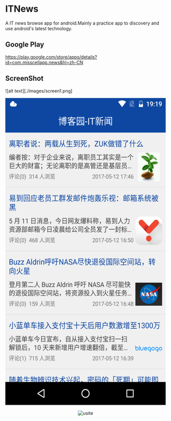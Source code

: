 # ITNews
A IT news browse app for android.Mainly a practice app to discovery and use android's latest technology.

## Google Play
https://play.google.com/store/apps/details?id=com.misscellapp.news&hl=zh-CN

## ScreenShot

![alt text][./images/screen1.png]

<p align="center">

  <img src="https://github.com/chenjishi/ITNews/blob/master/images/screen1.png" 
  alt="usite" height="960" width="540"/>
</p>
<p align="center">
  <img src="https://raw.github.com/chenjishi/usite/master/image_3.png?raw=true" 
  alt="usite" height="960" width="540"/>
</p>

